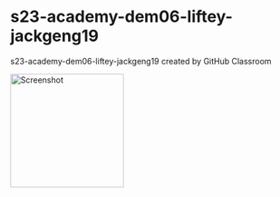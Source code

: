 # s23-academy-dem06-liftey-jackgeng19
s23-academy-dem06-liftey-jackgeng19 created by GitHub Classroom

<img alt="Screenshot" src="liftey.gif" width="200px">
